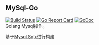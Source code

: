 ## MySql-Go
[![Build Status](https://travis-ci.org/silenceper/oozkits.svg?branch=master)](https://travis-ci.org/silenceper/oozkits/model/mysql)
[![Go Report Card](https://goreportcard.com/badge/github.com/usthooz/oozkits/model/mysql)](https://goreportcard.com/report/github.com/usthooz/oozkits/model/mysql)
[![GoDoc](http://godoc.org/github.com/usthooz/oozkits/model/mysql?status.svg)](http://godoc.org/github.com/usthooz/oozkits/model/mysql)  
Golang Mysql操作。

基于[Mysql Sqlx](https://github.com/usthooz/sqlx)进行构建